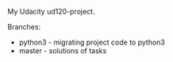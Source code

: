 My Udacity ud120-project.

Branches:
 * python3 - migrating project code to python3
 * master - solutions of tasks
